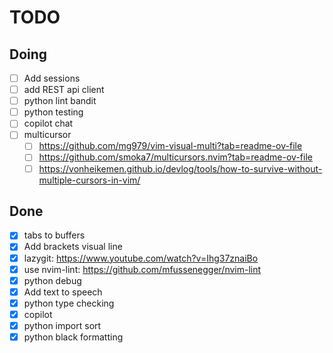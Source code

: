 # TODO

## Doing

- [ ] Add sessions
- [ ] add REST api client
- [ ] python lint bandit
- [ ] python testing
- [ ] copilot chat
- [ ] multicursor
  - [ ] <https://github.com/mg979/vim-visual-multi?tab=readme-ov-file>
  - [ ] <https://github.com/smoka7/multicursors.nvim?tab=readme-ov-file>
  - [ ] <https://vonheikemen.github.io/devlog/tools/how-to-survive-without-multiple-cursors-in-vim/>

## Done

- [X] tabs to buffers
- [X] Add brackets visual line
- [X] lazygit: <https://www.youtube.com/watch?v=Ihg37znaiBo>
- [X] use nvim-lint: <https://github.com/mfussenegger/nvim-lint>
- [X] python debug
- [X] Add text to speech
- [X] python type checking
- [X] copilot
- [X] python import sort
- [X] python black formatting
